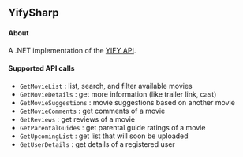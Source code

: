 ## YifySharp

#### About

A .NET implementation of the [YIFY API](https://yts.re/api/).

#### Supported API calls

- `GetMovieList` : list, search, and filter available movies
- `GetMovieDetails` : get more information (like trailer link, cast)
- `GetMovieSuggestions` : movie suggestions based on another movie
- `GetMovieComments` : get comments of a movie
- `GetReviews` : get reviews of a movie
- `GetParentalGuides` : get parental guide ratings of a movie
- `GetUpcomingList` : get list that will soon be uploaded
- `GetUserDetails` : get details of a registered user